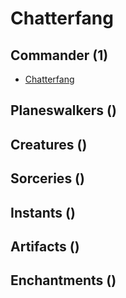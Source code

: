 # Chatterfang

## Commander (1)
* [Chatterfang](https://www.cardkingdom.com/catalog/search?search=header&filter%5Bname%5D=Chatterfang)

## Planeswalkers ()

## Creatures ()

## Sorceries ()

## Instants ()

## Artifacts ()

## Enchantments ()

